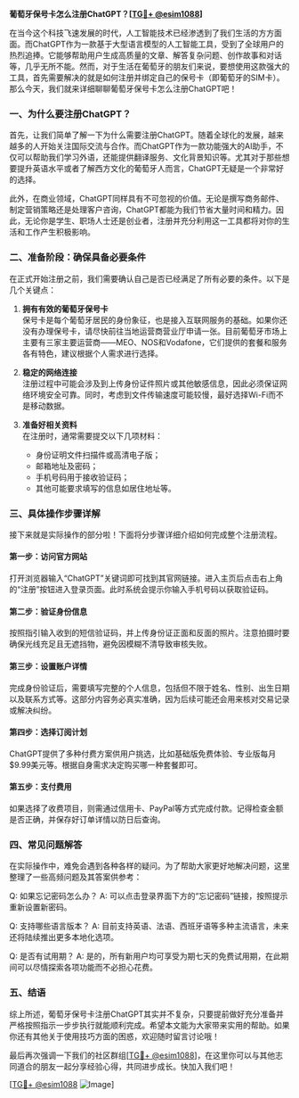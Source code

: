 **葡萄牙保号卡怎么注册ChatGPT？[[TG💪+ @esim1088](https://t.me/s/esim1088)]**

在当今这个科技飞速发展的时代，人工智能技术已经渗透到了我们生活的方方面面。而ChatGPT作为一款基于大型语言模型的人工智能工具，受到了全球用户的热烈追捧。它能够帮助用户生成高质量的文章、解答复杂问题、创作故事和对话等，几乎无所不能。然而，对于生活在葡萄牙的朋友们来说，要想使用这款强大的工具，首先需要解决的就是如何注册并绑定自己的保号卡（即葡萄牙的SIM卡）。那么今天，我们就来详细聊聊葡萄牙保号卡怎么注册ChatGPT吧！

### **一、为什么要注册ChatGPT？**

首先，让我们简单了解一下为什么需要注册ChatGPT。随着全球化的发展，越来越多的人开始关注国际交流与合作。而ChatGPT作为一款功能强大的AI助手，不仅可以帮助我们学习外语，还能提供翻译服务、文化背景知识等。尤其对于那些想要提升英语水平或者了解西方文化的葡萄牙人而言，ChatGPT无疑是一个非常好的选择。

此外，在商业领域，ChatGPT同样具有不可忽视的价值。无论是撰写商务邮件、制定营销策略还是处理客户咨询，ChatGPT都能为我们节省大量时间和精力。因此，无论你是学生、职场人士还是创业者，注册并充分利用这一工具都将对你的生活和工作产生积极影响。

### **二、准备阶段：确保具备必要条件**

在正式开始注册之前，我们需要确认自己是否已经满足了所有必要的条件。以下是几个关键点：

1. **拥有有效的葡萄牙保号卡**  
   保号卡是每个葡萄牙居民的身份象征，也是接入互联网服务的基础。如果你还没有办理保号卡，请尽快前往当地运营商营业厅申请一张。目前葡萄牙市场上主要有三家主要运营商——MEO、NOS和Vodafone，它们提供的套餐和服务各有特色，建议根据个人需求进行选择。

2. **稳定的网络连接**  
   注册过程中可能会涉及到上传身份证件照片或其他敏感信息，因此必须保证网络环境安全可靠。同时，考虑到文件传输速度可能较慢，最好选择Wi-Fi而不是移动数据。

3. **准备好相关资料**  
   在注册时，通常需要提交以下几项材料：
   - 身份证明文件扫描件或高清电子版；
   - 邮箱地址及密码；
   - 手机号码用于接收验证码；
   - 其他可能要求填写的信息如居住地址等。

### **三、具体操作步骤详解**

接下来就是实际操作的部分啦！下面将分步骤详细介绍如何完成整个注册流程。

#### **第一步：访问官方网站**
打开浏览器输入“ChatGPT”关键词即可找到其官网链接。进入主页后点击右上角的“注册”按钮进入登录页面。此时系统会提示你输入手机号码以获取验证码。

#### **第二步：验证身份信息**
按照指引输入收到的短信验证码，并上传身份证正面和反面的照片。注意拍摄时要确保光线充足且无遮挡物，避免因模糊不清导致审核失败。

#### **第三步：设置账户详情**
完成身份验证后，需要填写完整的个人信息，包括但不限于姓名、性别、出生日期以及联系方式等。这部分内容务必真实准确，因为后续可能还会用来核对交易记录或解决纠纷。

#### **第四步：选择订阅计划**
ChatGPT提供了多种付费方案供用户挑选，比如基础版免费体验、专业版每月$9.99美元等。根据自身需求决定购买哪一种套餐即可。

#### **第五步：支付费用**
如果选择了收费项目，则需通过信用卡、PayPal等方式完成付款。记得检查金额是否正确，并保存好订单详情以防日后查询。

### **四、常见问题解答**

在实际操作中，难免会遇到各种各样的疑问。为了帮助大家更好地解决问题，这里整理了一些高频问题及其答案供参考：

Q: 如果忘记密码怎么办？
A: 可以点击登录界面下方的“忘记密码”链接，按照提示重新设置新密码。

Q: 支持哪些语言版本？
A: 目前支持英语、法语、西班牙语等多种主流语言，未来还将陆续推出更多本地化选项。

Q: 是否有试用期？
A: 是的，所有新用户均可享受为期七天的免费试用期，在此期间可以尽情探索各项功能而不必担心花费。

### **五、结语**

综上所述，葡萄牙保号卡注册ChatGPT其实并不复杂，只要提前做好充分准备并严格按照指示一步步执行就能顺利完成。希望本文能为大家带来实用的帮助。如果你还有其他关于使用技巧方面的困惑，欢迎随时留言讨论哦！

最后再次强调一下我们的社区群组[[TG💪+ @esim1088](https://t.me/s/esim1088)]，在这里你可以与其他志同道合的朋友一起分享经验心得，共同进步成长。快加入我们吧！

[[TG💪+ @esim1088](https://t.me/s/esim1088) ![Image](https://i.postimg.cc/4NQfJmqS/Snipaste-2025-05-13-00-14-12.png)]